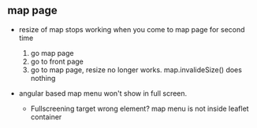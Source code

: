 map page
--------

  - resize of map stops working when you come to map page for second time
    1. go map page
    2. go to front page
    3. go to map page, resize no longer works. map.invalideSize() does nothing

  - angular based map menu won't show in full screen.
    - Fullscreening target wrong element? map menu is not inside leaflet container
